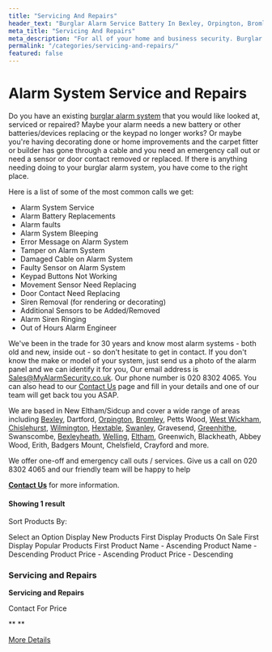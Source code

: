 ```yaml
---
title: "Servicing And Repairs"
header_text: "Burglar Alarm Service Battery In Bexley, Orpington, Bromley"
meta_title: "Servicing And Repairs"
meta_description: "For all of your home and business security. Burglar Alarm Servicing, Burglar Alarm Installation, Alarm Battery and CCTV. Call 020 8302 4065"
permalink: "/categories/servicing-and-repairs/"
featured: false
---
```


# Alarm System Service and Repairs 

Do you have an existing [burglar alarm system](burglar-alarms.php.html) that you would like looked at, serviced or repaired? Maybe your alarm needs a new battery or other batteries/devices replacing or the keypad no longer works? Or maybe you\'re having decorating done or home improvements and the carpet fitter or builder has gone through a cable and you need an emergency call out or need a sensor or door contact removed or replaced. If there is anything needing doing to your burglar alarm system, you have come to the right place. 

Here is a list of some of the most common calls we get:

-   Alarm System Service
-   Alarm Battery Replacements
-   Alarm faults
-   Alarm System Bleeping
-   Error Message on Alarm System
-   Tamper on Alarm System
-   Damaged Cable on Alarm System
-   Faulty Sensor on Alarm System
-   Keypad Buttons Not Working
-   Movement Sensor Need Replacing
-   Door Contact Need Replacing
-   Siren Removal (for rendering or decorating)
-   Additional Sensors to be Added/Removed
-   Alarm Siren Ringing
-   Out of Hours Alarm Engineer

We\'ve been in the trade for 30 years and know most alarm systems - both old and new, inside out - so don\'t hesitate to get in contact. If you don\'t know the make or model of your system, just send us a photo of the alarm panel and we can identify it for you, Our email address is Sales@MyAlarmSecurity.co.uk. Our phone number is 020 8302 4065. You can also head to our [Contact Us](../contact.php.html) page and fill in your details and one of our team will get back tou you ASAP.

We are based in New Eltham/Sidcup and cover a wide range of areas including [Bexley](../pages/bexley.php.html), Dartford, [Orpington](../pages/orpington.php.html), [Bromley](../pages/bromley.php.html), Petts Wood, [West Wickham](../pages/west-wickham.php.html), [Chislehurst](../pages/chislehurst.php.html), [Wilmington](../pages/wilmington.php.html), [Hextable](../pages/hextable.php.html), [Swanley](../pages/swanley.php.html), Gravesend, [Greenhithe](../pages/greenhithe.php.html), Swanscombe, [Bexleyheath](../pages/bexleyheath.php.html), [Welling](../pages/welling.php.html), [Eltham](../pages/eltham.php.html), Greenwich, Blackheath, Abbey Wood, Erith, Badgers Mount, Chelsfield, Crayford and more.

We offer one-off and emergency call outs / services. Give us a call on 020 8302 4065 and our friendly team will be happy to help

[**Contact Us**](../contact.php.html) for more information.

#### Showing 1 result

Sort Products By:

Select an Option Display New Products First Display Products On Sale First Display Popular Products First Product Name - Ascending Product Name - Descending Product Price - Ascending Product Price - Descending

[](../products/servicing-and-repairs.php.html "View More")

### Servicing and Repairs 

**Servicing and Repairs**

Contact For Price

** **

[More Details](../products/servicing-and-repairs.php.html)